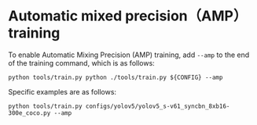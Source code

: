 # Automatic mixed precision（AMP）training

To enable Automatic Mixing Precision (AMP) training, add `--amp` to the end of the training command, which is as follows:

```shell
python tools/train.py python ./tools/train.py ${CONFIG} --amp
```

Specific examples are as follows:

```shell
python tools/train.py configs/yolov5/yolov5_s-v61_syncbn_8xb16-300e_coco.py --amp
```
